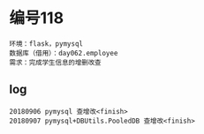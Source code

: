 # 编号118

~~~
环境：flask，pymysql
数据库（借用）：day062.employee
需求：完成学生信息的增删改查
~~~

## log
~~~
20180906 pymysql 查增改<finish>
20180907 pymysql+DBUtils.PooledDB 查增改<finish>
~~~



